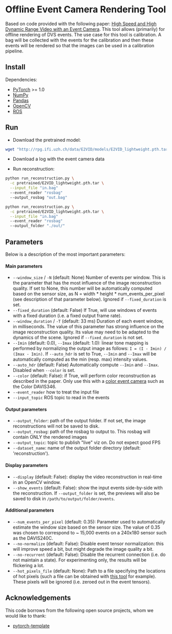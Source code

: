 # Offline Event Camera Rendering Tool

Based on code provided with the following paper: [High Speed and High Dynamic Range Video with an Event Camera](http://rpg.ifi.uzh.ch/docs/TPAMI19_Rebecq.pdf). This tool allows (primarily) for offline rendering of DVS events. The use case for this tool is calibration. A bag will be collected with the events for  the calibration and then these events will be rendered so that the images can be used in a calibration pipeline.

## Install

Dependencies:

- [PyTorch](https://pytorch.org/get-started/locally/) >= 1.0
- [NumPy](https://www.numpy.org/)
- [Pandas](https://pandas.pydata.org/)
- [OpenCV](https://opencv.org/)
- [ROS](https://ros.org)


## Run

- Download the pretrained model:

```bash
wget "http://rpg.ifi.uzh.ch/data/E2VID/models/E2VID_lightweight.pth.tar" -O pretrained/E2VID_lightweight.pth.tar
```

- Download a log with the event camera data

- Run reconstruction:

```bash
python run_reconstruction.py \
  -c pretrained/E2VID_lightweight.pth.tar \
  --input_file "in.bag"
  --event_reader "rosbag"
  --output_rosbag "out.bag"
```

```bash
python run_reconstruction.py \
  -c pretrained/E2VID_lightweight.pth.tar \
  --input_file "in.bag"
  --event_reader "rosbag"
  --output_folder "./out/"
```

## Parameters

Below is a description of the most important parameters:

#### Main parameters

- ``--window_size`` / ``-N`` (default: None) Number of events per window. This is the parameter that has the most influence of the image reconstruction quality. If set to None, this number will be automatically computed based on the sensor size, as N = width * height * num_events_per_pixel (see description of that parameter below). Ignored if `--fixed_duration` is set.
- ``--fixed_duration`` (default: False) If True, will use windows of events with a fixed duration (i.e. a fixed output frame rate).
- ``--window_duration`` / ``-T`` (default: 33 ms) Duration of each event window, in milliseconds. The value of this parameter has strong influence on the image reconstruction quality. Its value may need to be adapted to the dynamics of the scene. Ignored if `--fixed_duration` is not set.
- ``--Imin`` (default: 0.0), `--Imax` (default: 1.0): linear tone mapping is performed by normalizing the output image as follows: `I = (I - Imin) / (Imax - Imin)`. If `--auto_hdr` is set to True, `--Imin` and `--Imax` will be automatically computed as the min (resp. max) intensity values.
- ``--auto_hdr`` (default: False) Automatically compute `--Imin` and `--Imax`. Disabled when `--color` is set.
- ``--color`` (default: False): if True, will perform color reconstruction as described in the paper. Only use this with a [color event camera](http://rpg.ifi.uzh.ch/CED.html) such as the Color DAVIS346.
- ``--event_reader`` how to treat the input file
- ``--input_topic`` ROS topic to read in the events

#### Output parameters

- ``--output_folder``: path of the output folder. If not set, the image reconstructions will not be saved to disk.
- ``--output_rosbag``: path of the rosbag to output to. This rosbag will contain ONLY the rendered images
- ``--output_topic``: topic to publish "live" viz on. Do not expect good FPS
- ``--dataset_name``: name of the output folder directory (default: 'reconstruction').

#### Display parameters

- ``--display`` (default: False): display the video reconstruction in real-time in an OpenCV window.
- ``--show_events`` (default: False): show the input events side-by-side with the reconstruction. If ``--output_folder`` is set, the previews will also be saved to disk in ``/path/to/output/folder/events``.

#### Additional parameters

- ``--num_events_per_pixel`` (default: 0.35): Parameter used to automatically estimate the window size based on the sensor size. The value of 0.35 was chosen to correspond to ~ 15,000 events on a 240x180 sensor such as the DAVIS240C.
- ``--no-normalize`` (default: False): Disable event tensor normalization: this will improve speed a bit, but might degrade the image quality a bit.
- ``--no-recurrent`` (default: False): Disable the recurrent connection (i.e. do not maintain a state). For experimenting only, the results will be flickering a lot.
- ``--hot_pixels_file`` (default: None): Path to a file specifying the locations of hot pixels (such a file can be obtained with [this tool](https://github.com/cedric-scheerlinck/dvs_tools/tree/master/dvs_hot_pixel_filter) for example). These pixels will be ignored (i.e. zeroed out in the event tensors).

## Acknowledgements

This code borrows from the following open source projects, whom we would like to thank:

- [pytorch-template](https://github.com/victoresque/pytorch-template)
